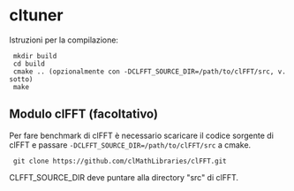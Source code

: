 cltuner
=======
Istruzioni per la compilazione:
```
 mkdir build
 cd build
 cmake .. (opzionalmente con -DCLFFT_SOURCE_DIR=/path/to/clFFT/src, v. sotto)
 make
```
## Modulo clFFT (facoltativo)
Per fare benchmark di clFFT è necessario scaricare il codice sorgente di clFFT
e passare `-DCLFFT_SOURCE_DIR=/path/to/clFFT/src` a cmake.
```
 git clone https://github.com/clMathLibraries/clFFT.git
```
CLFFT_SOURCE_DIR deve puntare alla directory "src" di clFFT.
